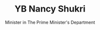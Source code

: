 ---
title: YB Nancy Shukri
name: Nancy-Shukri
subtitle: Minister in The Prime Minister's Department
layout: default
modal-id: 6
img: nancy-shukri.jpg
thumbnail: nancy-shukri.jpg
alt: Picture of YB Nancy Shukri
topic: Opening keynote speaker
description: • Minister in The Prime Minister's Department<br>• Chairman of MyIPO;s Nomination and Remuneration Committee <br><br> YB Puan Hajah Nancy Shukri is a Minister in The Prime Minister’s Department. She was recently moved from being in charge of the Prime Minister’s Department’s Legal Affairs Division to being in charge of The Malaysian Innovation Agency, Malaysian Industry-Government Group for High Technology (MIGHT) and The Malaysian Nuclear Agency. She has expressed great interest in her new post saying that she will be looking into innovation and industry players from different sectors in many aspects. <br><br> YB Nancy holds a Diploma in Public Administration from UiTM, Bachelor of Law (Honours) from University of Hull, United Kingdom and an Executive Masters in Business Administration from University of UiTM/Ohio(Beta Gamma Sigma Honorary Award). She was the Legal Adviser for Dewan Bandaraya Kuching Utara from 1992 to 2003. She is the Chairman of MyIPO`s Nomination and Remuneration Committee, Member of Audit Committee and Member of Investment Committee. Currently she is a Member of Parliament for Batang Sadong, Sarawak. She is also among others, Assistant Secretary General for Parti Pesaka Bumiputera Bersatu Sarawak, Member of The International Parliamentary Union, Member of the ASEAN Inter Parliamentary Association and Member of The Commonwealth Parliamentary Association. She serves as Chairman of Women Parliamentary Caucus and National Archives of Malaysia
---
